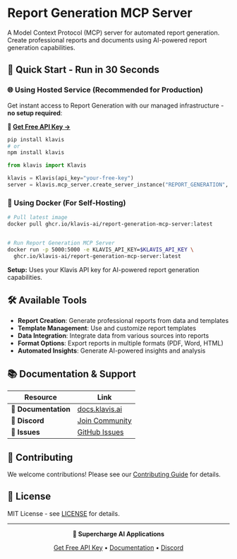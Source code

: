 # Report Generation MCP Server

A Model Context Protocol (MCP) server for automated report generation. Create professional reports and documents using AI-powered report generation capabilities.

## 🚀 Quick Start - Run in 30 Seconds

### 🌐 Using Hosted Service (Recommended for Production)

Get instant access to Report Generation with our managed infrastructure - **no setup required**:

**🔗 [Get Free API Key →](https://www.klavis.ai/home/api-keys)**

```bash
pip install klavis
# or
npm install klavis
```

```python
from klavis import Klavis

klavis = Klavis(api_key="your-free-key")
server = klavis.mcp_server.create_server_instance("REPORT_GENERATION", "user123")
```

### 🐳 Using Docker (For Self-Hosting)

```bash
# Pull latest image
docker pull ghcr.io/klavis-ai/report-generation-mcp-server:latest


# Run Report Generation MCP Server
docker run -p 5000:5000 -e KLAVIS_API_KEY=$KLAVIS_API_KEY \
  ghcr.io/klavis-ai/report-generation-mcp-server:latest
```

**Setup:** Uses your Klavis API key for AI-powered report generation capabilities.

## 🛠️ Available Tools

- **Report Creation**: Generate professional reports from data and templates
- **Template Management**: Use and customize report templates
- **Data Integration**: Integrate data from various sources into reports
- **Format Options**: Export reports in multiple formats (PDF, Word, HTML)
- **Automated Insights**: Generate AI-powered insights and analysis

## 📚 Documentation & Support

| Resource | Link |
|----------|------|
| **📖 Documentation** | [docs.klavis.ai](https://docs.klavis.ai) |
| **💬 Discord** | [Join Community](https://discord.gg/p7TuTEcssn) |
| **🐛 Issues** | [GitHub Issues](https://github.com/klavis-ai/klavis/issues) |

## 🤝 Contributing

We welcome contributions! Please see our [Contributing Guide](../../CONTRIBUTING.md) for details.

## 📜 License

MIT License - see [LICENSE](../../LICENSE) for details.

---

<div align="center">
  <p><strong>🚀 Supercharge AI Applications </strong></p>
  <p>
    <a href="https://www.klavis.ai">Get Free API Key</a> •
    <a href="https://docs.klavis.ai">Documentation</a> •
    <a href="https://discord.gg/p7TuTEcssn">Discord</a>
  </p>
</div>
